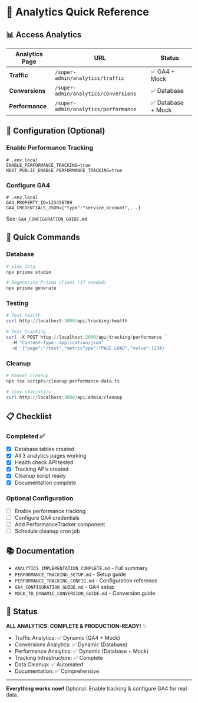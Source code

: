 # 🎯 Analytics Quick Reference

## 📊 Access Analytics

| Analytics Page | URL | Status |
|---------------|-----|--------|
| **Traffic** | `/super-admin/analytics/traffic` | ✅ GA4 + Mock |
| **Conversions** | `/super-admin/analytics/conversions` | ✅ Database |
| **Performance** | `/super-admin/analytics/performance` | ✅ Database + Mock |

## 🔧 Configuration (Optional)

### Enable Performance Tracking

```env
# .env.local
ENABLE_PERFORMANCE_TRACKING=true
NEXT_PUBLIC_ENABLE_PERFORMANCE_TRACKING=true
```

### Configure GA4

```env
# .env.local
GA4_PROPERTY_ID=123456789
GA4_CREDENTIALS_JSON={"type":"service_account",...}
```

See: `GA4_CONFIGURATION_GUIDE.md`

## 🚀 Quick Commands

### Database
```powershell
# View data
npx prisma studio

# Regenerate Prisma client (if needed)
npx prisma generate
```

### Testing
```powershell
# Test health
curl http://localhost:3000/api/tracking/health

# Test tracking
curl -X POST http://localhost:3000/api/tracking/performance `
  -H "Content-Type: application/json" `
  -d '{"page":"/test","metricType":"PAGE_LOAD","value":1234}'
```

### Cleanup
```powershell
# Manual cleanup
npx tsx scripts/cleanup-performance-data.ts

# View statistics
curl http://localhost:3000/api/admin/cleanup
```

## 📋 Checklist

### Completed ✅
- [x] Database tables created
- [x] All 3 analytics pages working
- [x] Health check API tested
- [x] Tracking APIs created
- [x] Cleanup script ready
- [x] Documentation complete

### Optional Configuration
- [ ] Enable performance tracking
- [ ] Configure GA4 credentials
- [ ] Add PerformanceTracker component
- [ ] Schedule cleanup cron job

## 📚 Documentation

- `ANALYTICS_IMPLEMENTATION_COMPLETE.md` - Full summary
- `PERFORMANCE_TRACKING_SETUP.md` - Setup guide
- `PERFORMANCE_TRACKING_CONFIG.md` - Configuration reference
- `GA4_CONFIGURATION_GUIDE.md` - GA4 setup
- `MOCK_TO_DYNAMIC_CONVERSION_GUIDE.md` - Conversion guide

## 🎉 Status

**ALL ANALYTICS: COMPLETE & PRODUCTION-READY!** ✨

- Traffic Analytics: ✅ Dynamic (GA4 + Mock)
- Conversions Analytics: ✅ Dynamic (Database)
- Performance Analytics: ✅ Dynamic (Database + Mock)
- Tracking Infrastructure: ✅ Complete
- Data Cleanup: ✅ Automated
- Documentation: ✅ Comprehensive

---

**Everything works now!** Optional: Enable tracking & configure GA4 for real data.
